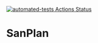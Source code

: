 [![automated-tests Actions Status](https://github.com/Korkmatik/SanPlan/workflows/tests/badge.svg)](https://github.com/Korkmatik/SanPlan/actions)

# SanPlan

